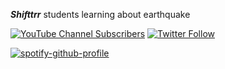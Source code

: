 ***Shifttrr***
students learning about earthquake

[![YouTube Channel Subscribers](https://img.shields.io/youtube/channel/subscribers/UCZePlQi4J7SsLN1PqFyvuaw?label=Shifttrr)](https://www.youtube.com/channel/UCZePlQi4J7SsLN1PqFyvuaw)  [![Twitter Follow](https://img.shields.io/twitter/follow/Shifttrr?label=Shifttrr)](https://twitter.com/Shifttrr)

[![spotify-github-profile](https://spotify-github-profile.vercel.app/api/view?uid=kurikun.&cover_image=true&theme=compact)](https://open.spotify.com/user/kurikun.)
